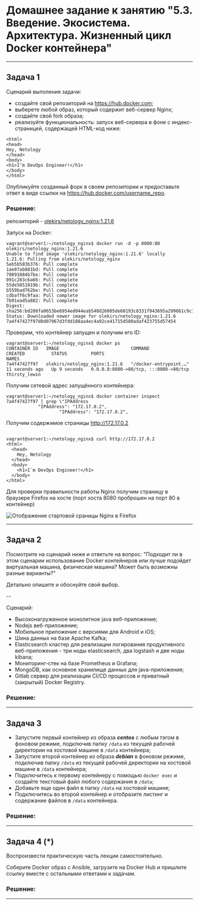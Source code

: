 
# Домашнее задание к занятию "5.3. Введение. Экосистема. Архитектура. Жизненный цикл Docker контейнера"

---

## Задача 1

Сценарий выполения задачи:

- создайте свой репозиторий на https://hub.docker.com;
- выберете любой образ, который содержит веб-сервер Nginx;
- создайте свой fork образа;
- реализуйте функциональность:
запуск веб-сервера в фоне с индекс-страницей, содержащей HTML-код ниже:
```
<html>
<head>
Hey, Netology
</head>
<body>
<h1>I’m DevOps Engineer!</h1>
</body>
</html>
```
Опубликуйте созданный форк в своем репозитории и предоставьте ответ в виде ссылки на https://hub.docker.com/username_repo.

### Решение:
  
репозиторий - [olekirs/netology_nginx:1.21.6](https://hub.docker.com/repository/docker/olekirs/netology_nginx)

Запуск на Docker:
```shell
vagrant@server1:~/netology_nginx$ docker run -d -p 8080:80 olekirs/netology_nginx:1.21.6
Unable to find image 'olekirs/netology_nginx:1.21.6' locally
1.21.6: Pulling from olekirs/netology_nginx
5eb5b503b376: Pull complete 
1ae07ab881bd: Pull complete 
78091884b7be: Pull complete 
091c283c6a66: Pull complete 
55de5851019b: Pull complete 
b559bad762be: Pull complete 
cdbaff6c9faa: Pull complete 
7b91ead5a882: Pull complete 
Digest: sha256:bd208fa0653be6954ed044eab540d26005de60193c8331f943695a299661c9c7
Status: Downloaded newer image for olekirs/netology_nginx:1.21.6
7a4f47427f97d0d07967d3fdd188aa4ec4a92ce41715d580adaf423755d57454
```
  
Проверим, что контейнер запущен и получим его ID:
  
```shell
vagrant@server1:~/netology_nginx$ docker ps 
CONTAINER ID   IMAGE                           COMMAND                  CREATED          STATUS         PORTS                                   NAMES
7a4f47427f97   olekirs/netology_nginx:1.21.6   "/docker-entrypoint.…"   11 seconds ago   Up 9 seconds   0.0.0.0:8080->80/tcp, :::8080->80/tcp   thirsty_lewin
```
  
Получим сетевой адрес запущённого контейнера:
  
```shell
vagrant@server1:~/netology_nginx$ docker container inspect 7a4f47427f97 | grep \"IPAddress
            "IPAddress": "172.17.0.2",
                    "IPAddress": "172.17.0.2",
```
  
Получим содержимое страницы http://172.17.0.2
  
```shell

vagrant@server1:~/netology_nginx$ curl http://172.17.0.2
<html>
  <head>
    Hey, Netology
  </head>
  <body>
    <h1>I`m DevOps Engineer!</h1>
  </body>
</html>

```

Для проверки правильности работы Nginx получим страницу в браузере Firefox на хосте (порт хоста 8080 проброшен на порт 80 в контейнер)

![Отображение стартовой сраницы Nginx в Firefox](imgs/5.3-Img01.png)

___
## Задача 2

Посмотрите на сценарий ниже и ответьте на вопрос:
"Подходит ли в этом сценарии использование Docker контейнеров или лучше подойдет виртуальная машина, физическая машина? Может быть возможны разные варианты?"

Детально опишите и обоснуйте свой выбор.

--

Сценарий:

- Высоконагруженное монолитное java веб-приложение;
- Nodejs веб-приложение;
- Мобильное приложение c версиями для Android и iOS;
- Шина данных на базе Apache Kafka;
- Elasticsearch кластер для реализации логирования продуктивного веб-приложения - три ноды elasticsearch, два logstash и две ноды kibana;
- Мониторинг-стек на базе Prometheus и Grafana;
- MongoDB, как основное хранилище данных для java-приложения;
- Gitlab сервер для реализации CI/CD процессов и приватный (закрытый) Docker Registry.
  
### Решение:
  
___
## Задача 3

- Запустите первый контейнер из образа ***centos*** c любым тэгом в фоновом режиме, подключив папку ```/data``` из текущей рабочей директории на хостовой машине в ```/data``` контейнера;
- Запустите второй контейнер из образа ***debian*** в фоновом режиме, подключив папку ```/data``` из текущей рабочей директории на хостовой машине в ```/data``` контейнера;
- Подключитесь к первому контейнеру с помощью ```docker exec``` и создайте текстовый файл любого содержания в ```/data```;
- Добавьте еще один файл в папку ```/data``` на хостовой машине;
- Подключитесь во второй контейнер и отобразите листинг и содержание файлов в ```/data``` контейнера.
  
### Решение:
  
___
## Задача 4 (*)

Воспроизвести практическую часть лекции самостоятельно.

Соберите Docker образ с Ansible, загрузите на Docker Hub и пришлите ссылку вместе с остальными ответами к задачам.

  
### Решение:

---
